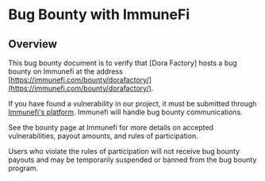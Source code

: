 # Bug Bounty with ImmuneFi

## Overview

This bug bounty document is to verify that [Dora Factory] hosts a bug bounty on Immunefi at the address [https://immunefi.com/bounty/dorafactory/](https://immunefi.com/bounty/dorafactory/).

If you have found a vulnerability in our project, it must be submitted through [Immunefi's platform](https://immunefi.com/). Immunefi will handle bug bounty communications.

See the bounty page at Immunefi for more details on accepted vulnerabilities, payout amounts, and rules of participation.

Users who violate the rules of participation will not receive bug bounty payouts and may be temporarily suspended or banned from the bug bounty program.
